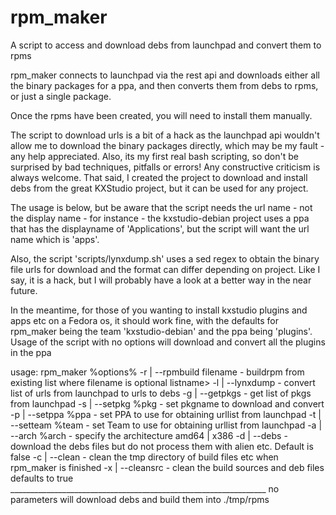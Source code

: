 # rpm_maker
A script to access and download debs from launchpad and convert them to rpms

rpm_maker connects to launchpad via the rest api and downloads either all the binary packages for a ppa, and then converts them from debs to rpms, or just a single package.

Once the rpms have been created, you will need to install them manually.

The script to download urls is a bit of a hack as the launchpad api wouldn't allow me to download the binary packages directly, which may be my fault - any help appreciated.
Also, its my first real bash scripting, so don't be surprised by bad techniques, pitfalls or errors!  Any constructive criticism is always welcome.
That said, I created the project to download and install debs from the great KXStudio project, but it can be used for any project.

The usage is below, but be aware that the script needs the url name - not the display name - 
for instance - the kxstudio-debian project uses a ppa that has the displayname of 'Applications', but the script will want the url name which is 'apps'.

Also, the script  'scripts/lynxdump.sh' uses a sed regex to obtain the binary file urls for download and the format can differ depending on project.  Like I say, it is a hack, but I will probably have a look at a better way in the near future.

In the meantime, for those of you wanting to install kxstudio plugins and apps etc on a Fedora os, it should work fine, with the defaults for rpm_maker being the team 'kxstudio-debian' and the ppa being 'plugins'.  Usage of the script with no options will download and convert all the plugins in the ppa

usage: rpm_maker %options%
		-r | --rpmbuild filename - buildrpm from existing list
					   where filename is optional listname>
		-l | --lynxdump 	 - convert list of urls from launchpad
					   to urls to debs
		-g | --getpkgs		 - get list of pkgs from launchpad
		-s | --setpkg	%pkg	 - set pkgname to download and convert
		-p | --setppa	%ppa	 - set PPA to use for obtaining
					   urllist from launchpad
		-t | --setteam	%team	 - set Team to use for obtaining
					   urllist from launchpad
		-a | --arch	%arch	 - specify the architecture amd64 | x386
		-d | --debs		 - download the debs files but do not
					   process them with alien etc.  Default is false
		-c | --clean		 - clean the tmp directory of build
					   files etc when rpm_maker is finished
		-x | --cleansrc		 - clean the build sources and deb files
					   defaults to true
		________________________________________________________________
		no parameters will download debs and build them into ./tmp/rpms

<!--stackedit_data:
eyJoaXN0b3J5IjpbMTMwMDE0NDU0M119
-->